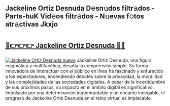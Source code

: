 ## Jackeline Ortiz Desnuda D𝚎sn𝚞dos filtr𝚊dos - Parts-huK Vid𝚎os filtr𝚊dos - N𝚞evas f𝚘tos atr𝚊ctivas Jkxjo

# <h2><a href="http://mb5pz4.tromn.icu/?c=Jackeline+Ortiz+Desnuda">🔗👉👉👉 Jackeline Ortiz Desnuda 🔗🔗</a></h2>

[![Jackeline Ortiz Desnuda nuevo](https://i.imgur.com/pEAQMta.gif)](http://mb5pz4.tromn.icu/?c=Jackeline+Ortiz+Desnuda)
Jackeline Ortiz Desnuda, una figura enigmática y multifacética, desafía la comprensión simple. Su forma innovadora de interactuar con el público en línea ha fascinado y enfurecido a los espectadores, encendiendo debates sobre la privacidad, la moralidad y las complejidades de las sociedades digitales. A pesar de la incertidumbre de sus próximos pasos, su impacto en el ámbito digital es significativo. Impulsado por una determinación inquebrantable y un encanto innegable, el progreso de Jackeline Ortiz Desnuda en el reino virtual es implacable.
